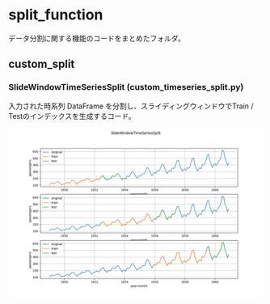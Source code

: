 # split_function

データ分割に関する機能のコードをまとめたフォルダ。

## custom_split

### SlideWindowTimeSeriesSplit (custom_timeseries_split.py)

入力された時系列 DataFrame を分割し、スライディングウィンドウでTrain / Testのインデックスを生成するコード。

![SlideWindowTimeSeriesSplit_DispIndex](img/SlideWindowTimeSeriesSplit_DispIndex.png)
